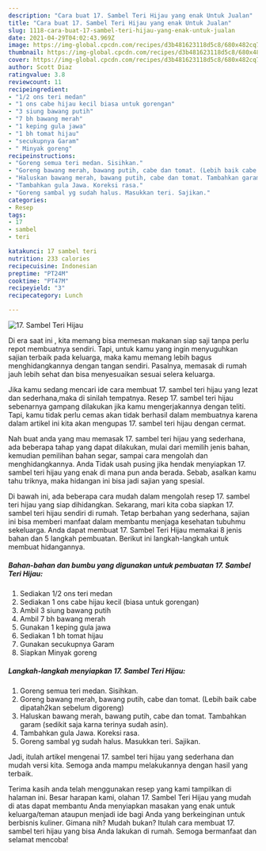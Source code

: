 ```yaml
---
description: "Cara buat 17. Sambel Teri Hijau yang enak Untuk Jualan"
title: "Cara buat 17. Sambel Teri Hijau yang enak Untuk Jualan"
slug: 1118-cara-buat-17-sambel-teri-hijau-yang-enak-untuk-jualan
date: 2021-04-29T04:02:43.969Z
image: https://img-global.cpcdn.com/recipes/d3b481623118d5c8/680x482cq70/17-sambel-teri-hijau-foto-resep-utama.jpg
thumbnail: https://img-global.cpcdn.com/recipes/d3b481623118d5c8/680x482cq70/17-sambel-teri-hijau-foto-resep-utama.jpg
cover: https://img-global.cpcdn.com/recipes/d3b481623118d5c8/680x482cq70/17-sambel-teri-hijau-foto-resep-utama.jpg
author: Scott Diaz
ratingvalue: 3.8
reviewcount: 11
recipeingredient:
- "1/2 ons teri medan"
- "1 ons cabe hijau kecil biasa untuk gorengan"
- "3 siung bawang putih"
- "7 bh bawang merah"
- "1 keping gula jawa"
- "1 bh tomat hijau"
- "secukupnya Garam"
- " Minyak goreng"
recipeinstructions:
- "Goreng semua teri medan. Sisihkan."
- "Goreng bawang merah, bawang putih, cabe dan tomat. (Lebih baik cabe dipatah2kan sebelum digoreng)"
- "Haluskan bawang merah, bawang putih, cabe dan tomat. Tambahkan garam (sedikit saja karna terinya sudah asin)."
- "Tambahkan gula Jawa. Koreksi rasa."
- "Goreng sambal yg sudah halus. Masukkan teri. Sajikan."
categories:
- Resep
tags:
- 17
- sambel
- teri

katakunci: 17 sambel teri 
nutrition: 233 calories
recipecuisine: Indonesian
preptime: "PT24M"
cooktime: "PT47M"
recipeyield: "3"
recipecategory: Lunch

---
```



![17. Sambel Teri Hijau](https://img-global.cpcdn.com/recipes/d3b481623118d5c8/680x482cq70/17-sambel-teri-hijau-foto-resep-utama.jpg)

Di era  saat ini , kita memang bisa memesan makanan siap saji tanpa perlu repot membuatnya sendiri. Tapi, untuk kamu yang ingin menyuguhkan sajian terbaik pada keluarga, maka kamu memang lebih bagus menghidangkannya dengan tangan sendiri. Pasalnya, memasak di rumah jauh lebih sehat dan bisa menyesuaikan sesuai selera keluarga.

Jika kamu sedang mencari ide cara membuat 17. sambel teri hijau yang lezat dan sederhana,maka di sinilah tempatnya. Resep 17. sambel teri hijau  sebenarnya gampang dilakukan jika kamu mengerjakannya dengan teliti. Tapi, kamu tidak perlu cemas akan tidak berhasil dalam membuatnya 
karena dalam artikel ini kita akan mengupas 17. sambel teri hijau dengan cermat.  



Nah buat anda yang mau memasak 17. sambel teri hijau yang sederhana, ada beberapa tahap yang dapat dilakukan, mulai dari memilih jenis bahan, kemudian pemilihan bahan segar, sampai cara mengolah dan menghidangkannya. Anda Tidak usah pusing jika hendak menyiapkan 17. sambel teri hijau yang enak di mana pun anda berada. Sebab, asalkan kamu  tahu triknya, maka hidangan ini bisa jadi sajian yang spesial.

Di bawah ini, ada beberapa cara mudah dalam mengolah resep 17. sambel teri hijau yang siap dihidangkan. Sekarang, mari kita coba siapkan 17. sambel teri hijau sendiri di rumah. Tetap berbahan yang sederhana, sajian ini bisa memberi manfaat dalam membantu menjaga kesehatan tubuhmu sekeluarga. Anda dapat membuat 17. Sambel Teri Hijau memakai 8 jenis bahan dan 5 langkah pembuatan. Berikut ini langkah-langkah untuk membuat hidangannya.

<!--inarticleads1-->

##### Bahan-bahan dan bumbu yang digunakan untuk pembuatan 17. Sambel Teri Hijau:

1. Sediakan 1/2 ons teri medan
1. Sediakan 1 ons cabe hijau kecil (biasa untuk gorengan)
1. Ambil 3 siung bawang putih
1. Ambil 7 bh bawang merah
1. Gunakan 1 keping gula jawa
1. Sediakan 1 bh tomat hijau
1. Gunakan secukupnya Garam
1. Siapkan  Minyak goreng




<!--inarticleads2-->

##### Langkah-langkah menyiapkan 17. Sambel Teri Hijau:

1. Goreng semua teri medan. Sisihkan.
1. Goreng bawang merah, bawang putih, cabe dan tomat. (Lebih baik cabe dipatah2kan sebelum digoreng)
1. Haluskan bawang merah, bawang putih, cabe dan tomat. Tambahkan garam (sedikit saja karna terinya sudah asin).
1. Tambahkan gula Jawa. Koreksi rasa.
1. Goreng sambal yg sudah halus. Masukkan teri. Sajikan.




Jadi, itulah artikel mengenai  17. sambel teri hijau  yang sederhana dan mudah versi kita. Semoga anda mampu melakukannya dengan hasil yang terbaik. 

Terima kasih anda telah menggunakan resep yang kami tampilkan di halaman ini. Besar harapan kami, olahan  17. Sambel Teri Hijau yang mudah di atas dapat membantu Anda menyiapkan masakan yang enak untuk keluarga/teman ataupun menjadi ide bagi Anda yang berkeinginan untuk berbisnis kuliner. Gimana nih? Mudah bukan? Itulah cara membuat 17. sambel teri hijau yang bisa Anda lakukan di rumah. Semoga bermanfaat dan selamat mencoba!

